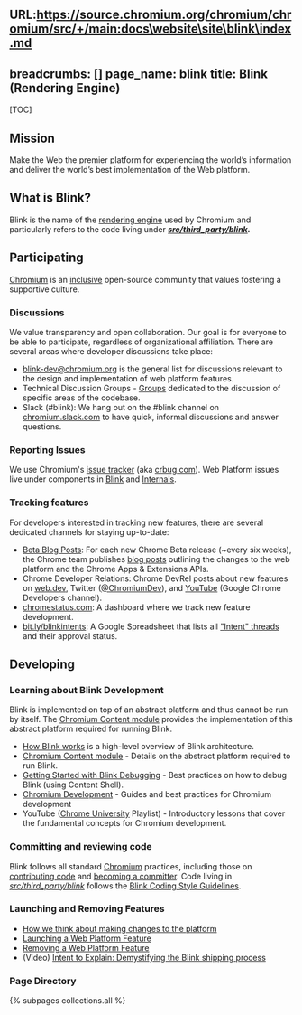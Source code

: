 URL:https://source.chromium.org/chromium/chromium/src/+/main:docs\website\site\blink\index.md
---
breadcrumbs: []
page_name: blink
title: Blink (Rendering Engine)
---

[TOC]

## Mission

Make the Web the premier platform for experiencing the world’s information and
deliver the world’s best implementation of the Web platform.

## What is Blink?

Blink is the name of the [rendering
engine](https://en.wikipedia.org/wiki/Web_browser_engine) used by Chromium and
particularly refers to the code living under
***[src/third_party/blink](https://chromium.googlesource.com/chromium/src/+/HEAD/third_party/blink/).***

## Participating

[Chromium](/) is an
[inclusive](https://chromium.googlesource.com/chromium/src/+/HEAD/CODE_OF_CONDUCT.md)
open-source community that values fostering a supportive culture.

### Discussions

We value transparency and open collaboration. Our goal is for everyone to be
able to participate, regardless of organizational affiliation. There are several
areas where developer discussions take place:

*   [blink-dev@chromium.org](https://groups.google.com/a/chromium.org/group/blink-dev/topics)
            is the general list for discussions relevant to the design and
            implementation of web platform features.
*   Technical Discussion Groups -
            [Groups](/developers/technical-discussion-groups) dedicated to the
            discussion of specific areas of the codebase.
*   Slack (#blink): We hang out on the #blink channel on
            [chromium.slack.com](https://chromium.slack.com) to have quick,
            informal discussions and answer questions.

### Reporting Issues

We use Chromium's [issue
tracker](https://bugs.chromium.org/p/chromium/issues/list) (aka
[crbug.com](https://crbug.com)). Web Platform issues live under components in
[Blink](https://bugs.chromium.org/p/chromium/issues/list?q=component%3Ablink&can=2)
and
[Internals](https://bugs.chromium.org/p/chromium/issues/list?q=component%3Ainternals&can=2).

### Tracking features

For developers interested in tracking new features, there are several dedicated
channels for staying up-to-date:

*   [Beta Blog Posts](https://blog.chromium.org/search/label/beta): For
            each new Chrome Beta release (~every six weeks), the Chrome team
            publishes [blog posts](https://blog.chromium.org/search/label/beta)
            outlining the changes to the web platform and the Chrome Apps &
            Extensions APIs.
*   Chrome Developer Relations: Chrome DevRel posts about new features
            on [web.dev](https://web.dev/), Twitter
            ([@ChromiumDev](https://twitter.com/ChromiumDev)), and
            [YouTube](https://youtube.com/user/ChromeDevelopers/) (Google
            Chrome Developers channel).
*   [chromestatus.com](https://www.chromestatus.com/): A dashboard where
            we track new feature development.
*   [bit.ly/blinkintents](https://bit.ly/blinkintents): A Google
            Spreadsheet that lists all ["Intent"
            threads](/blink#TOC-Web-Platform-Changes:-Process) and their
            approval status.

## Developing

### Learning about Blink Development

Blink is implemented on top of an abstract platform and thus cannot be run by
itself. The [Chromium Content module](/developers/content-module) provides the
implementation of this abstract platform required for running Blink.

*   [How Blink
            works](https://docs.google.com/document/d/1aitSOucL0VHZa9Z2vbRJSyAIsAz24kX8LFByQ5xQnUg)
            is a high-level overview of Blink architecture.
*   [Chromium Content module](/developers/content-module) - Details on
            the abstract platform required to run Blink.
*   [Getting Started with Blink
            Debugging](/blink/getting-started-with-blink-debugging) - Best
            practices on how to debug Blink (using Content Shell).
*   [Chromium Development](/developers) - Guides and best practices for
            Chromium development
*   YouTube ([Chrome
            University](https://youtube.com/playlist?list=PLNYkxOF6rcICgS7eFJrGDhMBwWtdTgzpx)
            Playlist) - Introductory lessons that cover the fundamental concepts
            for Chromium development.

### Committing and reviewing code

Blink follows all standard [Chromium](/developers) practices, including those on
[contributing
code](https://chromium.googlesource.com/chromium/src/+/HEAD/docs/contributing.md)
and [becoming a committer](/getting-involved/become-a-committer). Code living in
*[src/third_party/blink](https://chromium.googlesource.com/chromium/src/+/HEAD/third_party/blink/)*
follows the [Blink Coding Style Guidelines](/blink/coding-style).

### Launching and Removing Features

*   [How we think about making changes to the
            platform](/blink/guidelines/web-platform-changes-guidelines)
*   [Launching a Web Platform Feature](/blink/launching-features)
*   [Removing a Web Platform Feature](/blink/launching-features#feature-deprecations)
*   (Video) [Intent to Explain: Demystifying the Blink shipping
            process](https://youtube.com/watch?v=y3EZx_b-7tk)

### Page Directory

{% subpages collections.all %}

